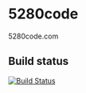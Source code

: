 5280code
========

5280code.com

Build status
------------

[![Build Status](https://api.travis-ci.org/MisterBender/5280code.png)](https://travis-ci.org/MisterBender/5280code)
